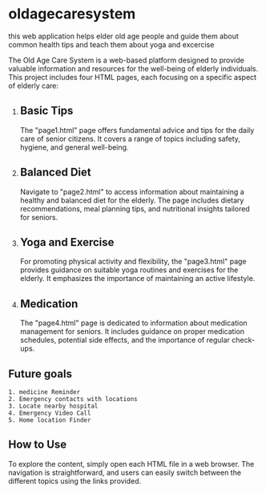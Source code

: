 # oldagecaresystem
this web application helps elder old age people and guide them about common health tips and teach them about yoga and excercise


The Old Age Care System is a web-based platform designed to provide valuable information and resources for the well-being of elderly individuals. This project includes four HTML pages, each focusing on a specific aspect of elderly care:

1. ## Basic Tips
   The "page1.html" page offers fundamental advice and tips for the daily care of senior citizens. It covers a range of topics including safety, hygiene, and general well-being.

2. ## Balanced Diet
   Navigate to "page2.html" to access information about maintaining a healthy and balanced diet for the elderly. The page includes dietary recommendations, meal planning tips, and nutritional insights tailored for seniors.

3. ## Yoga and Exercise
   For promoting physical activity and flexibility, the "page3.html" page provides guidance on suitable yoga routines and exercises for the elderly. It emphasizes the importance of maintaining an active lifestyle.

4. ## Medication
   The "page4.html" page is dedicated to information about medication management for seniors. It includes guidance on proper medication schedules, potential side effects, and the importance of regular check-ups.

## Future goals
    1. medicine Reminder
    2. Emergency contacts with locations
    3. Locate nearby hospital
    4. Emergency Video Call
    5. Home location Finder
## How to Use
To explore the content, simply open each HTML file in a web browser. The navigation is straightforward, and users can easily switch between the different topics using the links provided.


